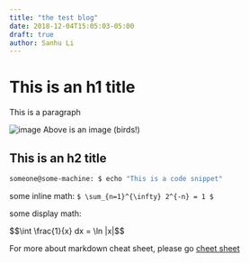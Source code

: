 ```yaml
---
title: "the test blog"
date: 2018-12-04T15:05:03-05:00
draft: true
author: Sanhu Li
---
```



# This is an h1 title

This is a paragraph

![image](/img/birds.jpg)
Above is an image (birds!)

## This is an h2 title

```bash
someone@some-machine: $ echo "This is a code snippet"
```

some inline math:
`$ \sum_{n=1}^{\infty} 2^{-n} = 1 $`

some display math:
<div>$$\int \frac{1}{x} dx = \ln |x|$$</div>

For more about markdown cheat sheet, please go [cheet sheet](https://github.com/adam-p/markdown-here/wiki/Markdown-Cheatsheet)
